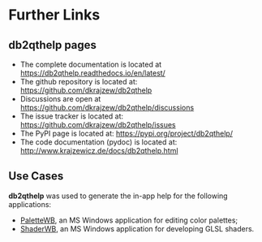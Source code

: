 # Further Links

## db2qthelp pages

* The complete documentation is located at <https://db2qthelp.readthedocs.io/en/latest/>
* The github repository is located at: <https://github.com/dkrajzew/db2qthelp>
* Discussions are open at <https://github.com/dkrajzew/db2qthelp/discussions>
* The issue tracker is located at: <https://github.com/dkrajzew/db2qthelp/issues>
* The PyPI page is located at: <https://pypi.org/project/db2qthelp/>
* The code documentation (pydoc) is located at: <http://www.krajzewicz.de/docs/db2qthelp.html>

## Use Cases

**db2qthelp** was used to generate the in-app help for the following applications:

* [PaletteWB](https://www.palettewb.com), an MS Windows application for editing color palettes;
* [ShaderWB](https://www.krajzewicz.de/blog/shaderwb.php), an MS Windows application for developing GLSL shaders.
    